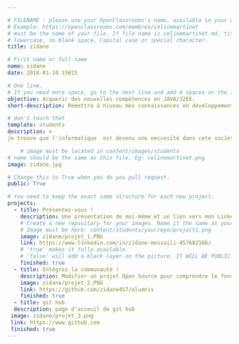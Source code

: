 ```yaml
---

# FILENAME : please use your OpenClassrooms's name, available in your url.
# Example: https://openclassrooms.com/membres/celinemartinet
# must be the name of your file. If file name is celinemartinet.md, title is celinemartinet.
# lowercase, no blank space, Capital case or special character.
title: zidane

# First name or full name
name: zidane
date: 2018-01-10 15H15

# One line.
# If you need more space, go to the next line and add 4 spaces on the left, as in 'description'.
objective: Acquerir des nouvelles compétences en JAVA/J2EE.
short-description: Remettre à niveau mes connaissances en développement Web.

# don't touch that
template: students
description: >
je trouve que l'informatique  est devenu une neccesité dans cete societé,c'est un domaine tres interessant,creative est ayant   des ressource quassiment illimité. J'ai toujours été passiionné par l'informatique.

    # image must be located in content/images/students
# name should be the same as this file. Eg: celinemartinet.png
image: zidane.jpg

# Change this to True when you do you pull request.
public: True

# You need to keep the exact same structure for each new project.
projects:
  - title: Présentez-vous !
    description: Une présentation de moi-même et un lien vers mon LinkedIn.
    # Create a new repository for your images. Name it the same as your nickname and profile picture.
    # Image must be here: content/students/yourrepo/project1.png
    image: zidane/projet_1.PNG
    link: https://www.linkedin.com/in/zidane-messaili-45768216b/
    # 'true' makes it fully available.
    # 'false' will add a black layer on the picture. IT WILL BE PUBLIC!
    finished: true
  - title: Intégrez la communauté !
    description: Modifier un projet Open Source pour comprendre le fonctionnement de Git, de Github et des pull requests.
    image: zidane/projet_2.PNG
    link: https://github.com/zidane457/alumnis
    finished: true
  - title: git hub 
  description: page d'acceuil de git hub
 image: zidane/projet_3.png
 link: https://www.github.com
 finished: true
---
```

